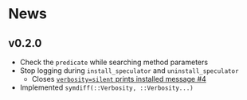 
# News

## v0.2.0

- Check the `predicate` while searching method parameters
- Stop logging during `install_speculator` and `uninstall_speculator`
    - Closes [`verbosity=silent` prints installed message #4](https://github.com/jakobjpeters/Speculator.jl/issues/4)
- Implemented `symdiff(::Verbosity, ::Verbosity...)`
